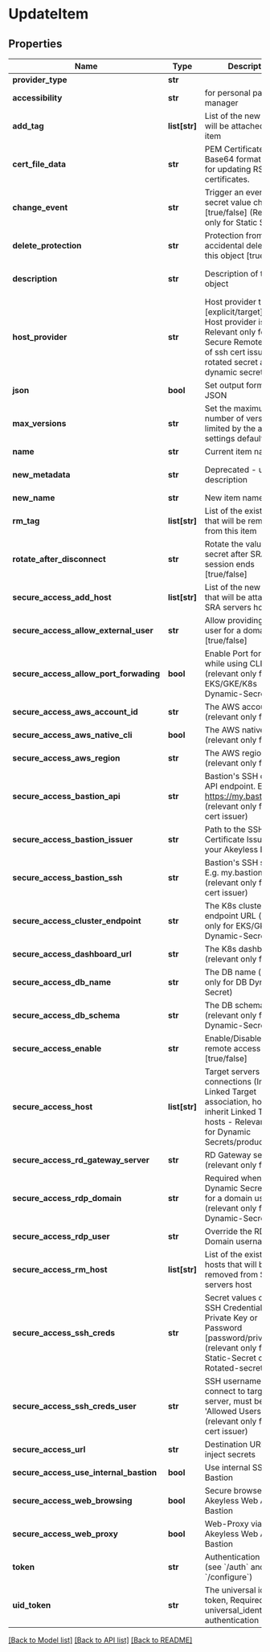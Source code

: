 # UpdateItem

## Properties
Name | Type | Description | Notes
------------ | ------------- | ------------- | -------------
**provider_type** | **str** |  | [optional] 
**accessibility** | **str** | for personal password manager | [optional] [default to 'regular']
**add_tag** | **list[str]** | List of the new tags that will be attached to this item | [optional] 
**cert_file_data** | **str** | PEM Certificate in a Base64 format. Used for updating RSA keys&#39; certificates. | [optional] 
**change_event** | **str** | Trigger an event when a secret value changed [true/false] (Relevant only for Static Secret) | [optional] 
**delete_protection** | **str** | Protection from accidental deletion of this object [true/false] | [optional] 
**description** | **str** | Description of the object | [optional] [default to 'default_metadata']
**host_provider** | **str** | Host provider type [explicit/target], Default Host provider is explicit, Relevant only for Secure Remote Access of ssh cert issuer, ldap rotated secret and ldap dynamic secret | [optional] 
**json** | **bool** | Set output format to JSON | [optional] [default to False]
**max_versions** | **str** | Set the maximum number of versions, limited by the account settings defaults. | [optional] 
**name** | **str** | Current item name | 
**new_metadata** | **str** | Deprecated - use description | [optional] [default to 'default_metadata']
**new_name** | **str** | New item name | [optional] 
**rm_tag** | **list[str]** | List of the existent tags that will be removed from this item | [optional] 
**rotate_after_disconnect** | **str** | Rotate the value of the secret after SRA session ends [true/false] | [optional] [default to 'false']
**secure_access_add_host** | **list[str]** | List of the new hosts that will be attached to SRA servers host | [optional] 
**secure_access_allow_external_user** | **str** | Allow providing external user for a domain users [true/false] | [optional] 
**secure_access_allow_port_forwading** | **bool** | Enable Port forwarding while using CLI access (relevant only for EKS/GKE/K8s Dynamic-Secret) | [optional] 
**secure_access_aws_account_id** | **str** | The AWS account id (relevant only for aws) | [optional] 
**secure_access_aws_native_cli** | **bool** | The AWS native cli (relevant only for aws) | [optional] 
**secure_access_aws_region** | **str** | The AWS region (relevant only for aws) | [optional] 
**secure_access_bastion_api** | **str** | Bastion&#39;s SSH control API endpoint. E.g. https://my.bastion:9900 (relevant only for ssh cert issuer) | [optional] 
**secure_access_bastion_issuer** | **str** | Path to the SSH Certificate Issuer for your Akeyless Bastion | [optional] 
**secure_access_bastion_ssh** | **str** | Bastion&#39;s SSH server. E.g. my.bastion:22 (relevant only for ssh cert issuer) | [optional] 
**secure_access_cluster_endpoint** | **str** | The K8s cluster endpoint URL (relevant only for EKS/GKE/K8s Dynamic-Secret) | [optional] 
**secure_access_dashboard_url** | **str** | The K8s dashboard url (relevant only for k8s) | [optional] 
**secure_access_db_name** | **str** | The DB name (relevant only for DB Dynamic-Secret) | [optional] 
**secure_access_db_schema** | **str** | The DB schema (relevant only for DB Dynamic-Secret) | [optional] 
**secure_access_enable** | **str** | Enable/Disable secure remote access [true/false] | [optional] 
**secure_access_host** | **list[str]** | Target servers for connections (In case of Linked Target association, host(s) will inherit Linked Target hosts - Relevant only for Dynamic Secrets/producers) | [optional] 
**secure_access_rd_gateway_server** | **str** | RD Gateway server (relevant only for rdp) | [optional] 
**secure_access_rdp_domain** | **str** | Required when the Dynamic Secret is used for a domain user (relevant only for RDP Dynamic-Secret) | [optional] 
**secure_access_rdp_user** | **str** | Override the RDP Domain username | [optional] 
**secure_access_rm_host** | **list[str]** | List of the existent hosts that will be removed from SRA servers host | [optional] 
**secure_access_ssh_creds** | **str** | Secret values contains SSH Credentials, either Private Key or Password [password/private-key] (relevant only for Static-Secret or Rotated-secret) | [optional] 
**secure_access_ssh_creds_user** | **str** | SSH username to connect to target server, must be in &#39;Allowed Users&#39; list (relevant only for ssh cert issuer) | [optional] 
**secure_access_url** | **str** | Destination URL to inject secrets | [optional] 
**secure_access_use_internal_bastion** | **bool** | Use internal SSH Bastion | [optional] 
**secure_access_web_browsing** | **bool** | Secure browser via Akeyless Web Access Bastion | [optional] [default to False]
**secure_access_web_proxy** | **bool** | Web-Proxy via Akeyless Web Access Bastion | [optional] [default to False]
**token** | **str** | Authentication token (see &#x60;/auth&#x60; and &#x60;/configure&#x60;) | [optional] 
**uid_token** | **str** | The universal identity token, Required only for universal_identity authentication | [optional] 

[[Back to Model list]](../README.md#documentation-for-models) [[Back to API list]](../README.md#documentation-for-api-endpoints) [[Back to README]](../README.md)


